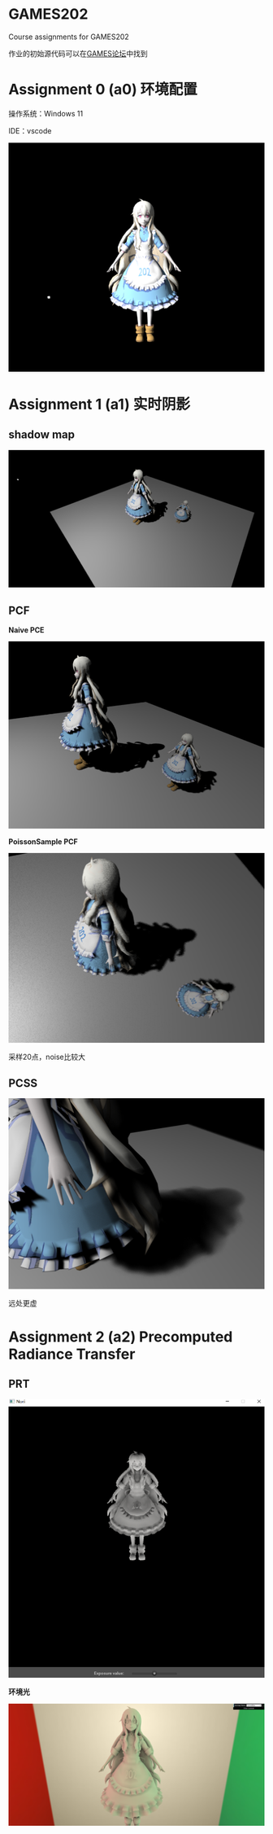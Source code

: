 # GAMES202
Course assignments for GAMES202



作业的初始源代码可以在[GAMES论坛](https://games-cn.org/forums/topic/games202zuoyehuizong/)中找到



# Assignment 0 (a0) 环境配置

操作系统：Windows 11

IDE：vscode



![image-20220730145640654](images/image-20220730145640654.png)



# Assignment 1 (a1) 实时阴影



## shadow map

![image-20220731031537663](images/image-20220731031537663.png)





## PCF

**Naive PCE**

![image-20220802012030943](images/image-20220802012030943.png)



**PoissonSample PCF**

![image-20220802013602288](images/image-20220802013602288.png)

采样20点，noise比较大



## PCSS

![image-20220802111816923](images/image-20220802111816923.png)

远处更虚



# Assignment 2 (a2) Precomputed Radiance Transfer



## PRT

![image-20220804113640231](images/image-20220804113640231.png)



**环境光**

![image-20220804202705960](images/image-20220804202705960.png)